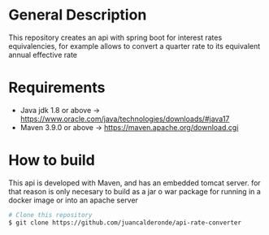 # General Description
This repository creates an api with spring boot for interest rates equivalencies, for example allows to convert a quarter rate to its equivalent annual effective rate

# Requirements
  - Java jdk 1.8 or above -> https://www.oracle.com/java/technologies/downloads/#java17
  - Maven 3.9.0 or above -> https://maven.apache.org/download.cgi

# How to build

This api is developed with Maven, and has an embedded tomcat server. for that reason is only necesary to build as a jar o war package for running in a docker image or into an apache server

```bash
# Clone this repository
$ git clone https://github.com/juancalderonde/api-rate-converter
```
